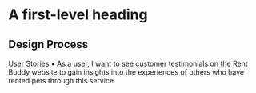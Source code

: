# A first-level heading
## Design Process
User Stories
• As a user, I want to see customer  testimonials on the Rent Buddy website to gain insights into the experiences of others who have rented pets through this service.

